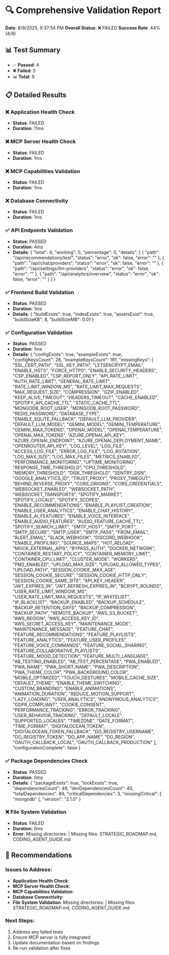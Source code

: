 # 🔍 Comprehensive Validation Report

**Date**: 8/9/2025, 9:37:54 PM
**Overall Status**: ❌ FAILED
**Success Rate**: 44% (4/9)

## 📊 Test Summary

- ✅ **Passed**: 4
- ❌ **Failed**: 5
- 📊 **Total**: 9

## 📋 Detailed Results

### ❌ Application Health Check
- **Status**: FAILED
- **Duration**: 11ms

### ❌ MCP Server Health Check
- **Status**: FAILED
- **Duration**: 1ms

### ❌ MCP Capabilities Validation
- **Status**: FAILED
- **Duration**: 1ms

### ❌ Database Connectivity
- **Status**: FAILED
- **Duration**: 1ms

### ✅ API Endpoints Validation
- **Status**: PASSED
- **Duration**: 4ms
- **Details**: {
  "total": 4,
  "working": 0,
  "percentage": 0,
  "details": [
    {
      "path": "/api/recommendations/test",
      "status": "error",
      "ok": false,
      "error": ""
    },
    {
      "path": "/api/chat/providers",
      "status": "error",
      "ok": false,
      "error": ""
    },
    {
      "path": "/api/settings/llm-providers",
      "status": "error",
      "ok": false,
      "error": ""
    },
    {
      "path": "/api/analytics/overview",
      "status": "error",
      "ok": false,
      "error": ""
    }
  ]
}

### ✅ Frontend Build Validation
- **Status**: PASSED
- **Duration**: 1ms
- **Details**: {
  "buildExists": true,
  "indexExists": true,
  "assetsExist": true,
  "buildSizeKB": 8,
  "buildSizeMB": 0.01
}

### ✅ Configuration Validation
- **Status**: PASSED
- **Duration**: 1ms
- **Details**: {
  "configExists": true,
  "exampleExists": true,
  "configKeysCount": 28,
  "exampleKeysCount": 191,
  "missingKeys": [
    "SSL_CERT_PATH",
    "SSL_KEY_PATH",
    "LETSENCRYPT_EMAIL",
    "ENABLE_HSTS",
    "FORCE_HTTPS",
    "ENABLE_SECURITY_HEADERS",
    "CSP_ENABLED",
    "CSP_REPORT_ONLY",
    "API_RATE_LIMIT",
    "AUTH_RATE_LIMIT",
    "GENERAL_RATE_LIMIT",
    "RATE_LIMIT_WINDOW_MS",
    "RATE_LIMIT_MAX_REQUESTS",
    "MAX_REQUEST_SIZE",
    "COMPRESSION",
    "GZIP_ENABLED",
    "KEEP_ALIVE_TIMEOUT",
    "HEADERS_TIMEOUT",
    "CACHE_ENABLED",
    "SPOTIFY_API_CACHE_TTL",
    "STATIC_CACHE_TTL",
    "MONGODB_ROOT_USER",
    "MONGODB_ROOT_PASSWORD",
    "REDIS_PASSWORD",
    "DATABASE_TYPE",
    "ENABLE_SQLITE_FALLBACK",
    "DEFAULT_LLM_PROVIDER",
    "DEFAULT_LLM_MODEL",
    "GEMINI_MODEL",
    "GEMINI_TEMPERATURE",
    "GEMINI_MAX_TOKENS",
    "OPENAI_MODEL",
    "OPENAI_TEMPERATURE",
    "OPENAI_MAX_TOKENS",
    "AZURE_OPENAI_API_KEY",
    "AZURE_OPENAI_ENDPOINT",
    "AZURE_OPENAI_DEPLOYMENT_NAME",
    "OPENROUTER_API_KEY",
    "LOG_LEVEL",
    "LOG_FILE",
    "ACCESS_LOG_FILE",
    "ERROR_LOG_FILE",
    "LOG_ROTATION",
    "LOG_MAX_SIZE",
    "LOG_MAX_FILES",
    "METRICS_ENABLED",
    "PERFORMANCE_MONITORING",
    "UPTIME_MONITORING",
    "RESPONSE_TIME_THRESHOLD",
    "CPU_THRESHOLD",
    "MEMORY_THRESHOLD",
    "DISK_THRESHOLD",
    "SENTRY_DSN",
    "GOOGLE_ANALYTICS_ID",
    "TRUST_PROXY",
    "PROXY_TIMEOUT",
    "BEHIND_REVERSE_PROXY",
    "CORS_ORIGINS",
    "CORS_CREDENTIALS",
    "WEBSOCKET_ENABLED",
    "WEBSOCKET_PATH",
    "WEBSOCKET_TRANSPORTS",
    "SPOTIFY_MARKET",
    "SPOTIFY_LOCALE",
    "SPOTIFY_SCOPES",
    "ENABLE_RECOMMENDATIONS",
    "ENABLE_PLAYLIST_CREATION",
    "ENABLE_USER_ANALYTICS",
    "ENABLE_CHAT_HISTORY",
    "ENABLE_AI_FEATURES",
    "ENABLE_VOICE_INTERFACE",
    "ENABLE_AUDIO_FEATURES",
    "AUDIO_FEATURE_CACHE_TTL",
    "SPOTIFY_SEARCH_LIMIT",
    "SMTP_HOST",
    "SMTP_PORT",
    "SMTP_SECURE",
    "SMTP_USER",
    "SMTP_PASS",
    "FROM_EMAIL",
    "ALERT_EMAIL",
    "SLACK_WEBHOOK",
    "DISCORD_WEBHOOK",
    "ENABLE_PROFILING",
    "SOURCE_MAPS",
    "HOT_RELOAD",
    "MOCK_EXTERNAL_APIS",
    "BYPASS_AUTH",
    "DOCKER_NETWORK",
    "CONTAINER_RESTART_POLICY",
    "CONTAINER_MEMORY_LIMIT",
    "CONTAINER_CPU_LIMIT",
    "CLUSTER_MODE",
    "WORKERS",
    "PM2_ENABLED",
    "UPLOAD_MAX_SIZE",
    "UPLOAD_ALLOWED_TYPES",
    "UPLOAD_PATH",
    "SESSION_COOKIE_MAX_AGE",
    "SESSION_COOKIE_SECURE",
    "SESSION_COOKIE_HTTP_ONLY",
    "SESSION_COOKIE_SAME_SITE",
    "API_KEY_HEADER",
    "JWT_EXPIRES_IN",
    "JWT_REFRESH_EXPIRES_IN",
    "BCRYPT_ROUNDS",
    "USER_RATE_LIMIT_WINDOW_MS",
    "USER_RATE_LIMIT_MAX_REQUESTS",
    "IP_WHITELIST",
    "IP_BLACKLIST",
    "BACKUP_ENABLED",
    "BACKUP_SCHEDULE",
    "BACKUP_RETENTION_DAYS",
    "BACKUP_COMPRESSION",
    "BACKUP_PATH",
    "REMOTE_BACKUP",
    "AWS_S3_BUCKET",
    "AWS_REGION",
    "AWS_ACCESS_KEY_ID",
    "AWS_SECRET_ACCESS_KEY",
    "MAINTENANCE_MODE",
    "MAINTENANCE_MESSAGE",
    "FEATURE_CHAT",
    "FEATURE_RECOMMENDATIONS",
    "FEATURE_PLAYLISTS",
    "FEATURE_ANALYTICS",
    "FEATURE_USER_PROFILES",
    "FEATURE_VOICE_COMMANDS",
    "FEATURE_SOCIAL_SHARING",
    "FEATURE_COLLABORATIVE_PLAYLISTS",
    "FEATURE_MOOD_DETECTION",
    "FEATURE_MULTI_LANGUAGE",
    "AB_TESTING_ENABLED",
    "AB_TEST_PERCENTAGE",
    "PWA_ENABLED",
    "PWA_NAME",
    "PWA_SHORT_NAME",
    "PWA_DESCRIPTION",
    "PWA_THEME_COLOR",
    "PWA_BACKGROUND_COLOR",
    "MOBILE_OPTIMIZED",
    "TOUCH_GESTURES",
    "MOBILE_CACHE_SIZE",
    "DEFAULT_THEME",
    "ENABLE_THEME_SWITCHING",
    "CUSTOM_BRANDING",
    "ENABLE_ANIMATIONS",
    "ANIMATION_DURATION",
    "REDUCE_MOTION_SUPPORT",
    "LAZY_LOADING",
    "USER_ANALYTICS",
    "ANONYMOUS_ANALYTICS",
    "GDPR_COMPLIANT",
    "COOKIE_CONSENT",
    "PERFORMANCE_TRACKING",
    "ERROR_TRACKING",
    "USER_BEHAVIOR_TRACKING",
    "DEFAULT_LOCALE",
    "SUPPORTED_LOCALES",
    "TIMEZONE",
    "DATE_FORMAT",
    "TIME_FORMAT",
    "DIGITALOCEAN_TOKEN",
    "DIGITALOCEAN_TOKEN_FALLBACK",
    "DO_REGISTRY_USERNAME",
    "DO_REGISTRY_TOKEN",
    "DO_APP_NAME",
    "DO_REGION",
    "OAUTH_CALLBACK_LOCAL",
    "OAUTH_CALLBACK_PRODUCTION"
  ],
  "configurationComplete": false
}

### ✅ Package Dependencies Check
- **Status**: PASSED
- **Duration**: 0ms
- **Details**: {
  "packageExists": true,
  "lockExists": true,
  "dependenciesCount": 49,
  "devDependenciesCount": 40,
  "totalDependencies": 89,
  "criticalDependencies": 3,
  "missingCritical": [
    "mongodb"
  ],
  "version": "2.1.0"
}

### ❌ File System Validation
- **Status**: FAILED
- **Duration**: 0ms
- **Error**: Missing directories:  | Missing files: STRATEGIC_ROADMAP.md, CODING_AGENT_GUIDE.md

## 🎯 Recommendations

### Issues to Address:
- **Application Health Check**: 
- **MCP Server Health Check**: 
- **MCP Capabilities Validation**: 
- **Database Connectivity**: 
- **File System Validation**: Missing directories:  | Missing files: STRATEGIC_ROADMAP.md, CODING_AGENT_GUIDE.md

### Next Steps:
1. Address any failed tests
2. Ensure MCP server is fully integrated
3. Update documentation based on findings
4. Re-run validation after fixes

